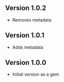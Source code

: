 ## Version 1.0.2

* Removes metadata

## Version 1.0.1

* Adds metadata

## Version 1.0.0

* Initial version as a gem
